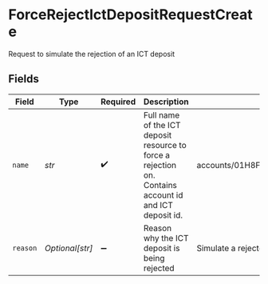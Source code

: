 # ForceRejectIctDepositRequestCreate

Request to simulate the rejection of an ICT deposit


## Fields

| Field                                                                                                  | Type                                                                                                   | Required                                                                                               | Description                                                                                            | Example                                                                                                |
| ------------------------------------------------------------------------------------------------------ | ------------------------------------------------------------------------------------------------------ | ------------------------------------------------------------------------------------------------------ | ------------------------------------------------------------------------------------------------------ | ------------------------------------------------------------------------------------------------------ |
| `name`                                                                                                 | *str*                                                                                                  | :heavy_check_mark:                                                                                     | Full name of the ICT deposit resource to force a rejection on. Contains account id and ICT deposit id. | accounts/01H8FB90ZRRFWXB4XC2JPJ1D4Y/ictDeposits/20240321000472                                         |
| `reason`                                                                                               | *Optional[str]*                                                                                        | :heavy_minus_sign:                                                                                     | Reason why the ICT deposit is being rejected                                                           | Simulate a rejected transfer                                                                           |